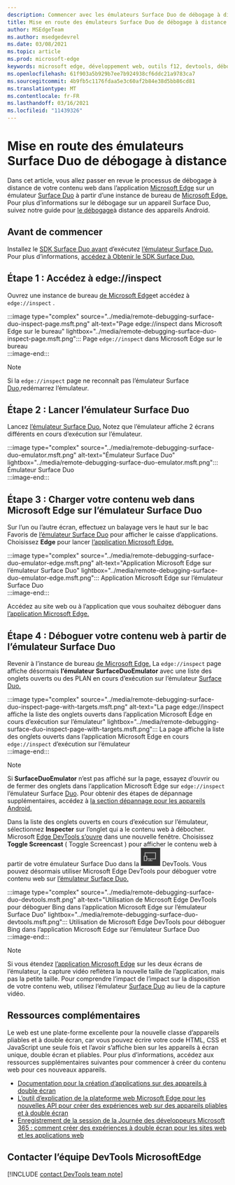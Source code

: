 ```yaml
---
description: Commencer avec les émulateurs Surface Duo de débogage à distance.
title: Mise en route des émulateurs Surface Duo de débogage à distance
author: MSEdgeTeam
ms.author: msedgedevrel
ms.date: 03/08/2021
ms.topic: article
ms.prod: microsoft-edge
keywords: microsoft edge, développement web, outils f12, devtools, débogage à distance, android, surface duo
ms.openlocfilehash: 61f903a5b929b7ee7b924938cf6ddc21a9783ca7
ms.sourcegitcommit: 4b9fb5c1176fdaa5e3c60af2b84e38d5bb86cd81
ms.translationtype: MT
ms.contentlocale: fr-FR
ms.lasthandoff: 03/16/2021
ms.locfileid: "11439326"
---
```

# <a name="get-started-with-remote-debugging-surface-duo-emulators"></a>Mise en route des émulateurs Surface Duo de débogage à distance  

Dans cet article, vous allez passer en revue le processus de débogage à distance de votre contenu web dans l’application [Microsoft Edge][GooglePlayStoreAppsComMicrosoftEmmx] sur un émulateur [Surface Duo][MicrosoftSurfaceDevicesSurfaceDuo] à partir d’une instance de bureau de [Microsoft Edge.][MicrosoftEdge]  Pour plus d’informations sur le débogage sur un appareil Surface Duo, suivez notre guide pour [le débogage][DevtoolsRemoteDebuggingMain]à distance des appareils Android.  

## <a name="before-you-begin"></a>Avant de commencer

Installez le [SDK Surface Duo avant][MicrosoftDownload100847] d’exécutez [l’émulateur Surface Duo.][DualScreenAndroidUseEmulator]  Pour plus d’informations, [accédez à Obtenir le SDK Surface Duo.][DualScreenAndroidGetDuoSdk]  

## <a name="step-1-navigate-to-edgeinspect"></a>Étape 1 : Accédez à edge://inspect  

Ouvrez une instance de bureau [de Microsoft Edge][MicrosoftEdge]et accédez à `edge://inspect` .  

:::image type="complex" source="../media/remote-debugging-surface-duo-inspect-page.msft.png" alt-text="Page edge://inspect dans Microsoft Edge sur le bureau" lightbox="../media/remote-debugging-surface-duo-inspect-page.msft.png":::
   Page `edge://inspect` dans Microsoft Edge sur le bureau  
:::image-end:::

> [!NOTE]
> Si la `edge://inspect` page ne reconnaît pas l’émulateur Surface [Duo,][DualScreenAndroidUseEmulator]redémarrez l’émulateur.  

## <a name="step-2-launch-the-surface-duo-emulator"></a>Étape 2 : Lancer l’émulateur Surface Duo  

Lancez [l’émulateur Surface Duo.][DualScreenAndroidUseEmulator]  Notez que l’émulateur affiche 2 écrans différents en cours d’exécution sur l’émulateur.  

:::image type="complex" source="../media/remote-debugging-surface-duo-emulator.msft.png" alt-text="Émulateur Surface Duo" lightbox="../media/remote-debugging-surface-duo-emulator.msft.png":::
   Émulateur Surface Duo  
:::image-end:::  

## <a name="step-3-load-your-web-content-in-microsoft-edge-on-the-surface-duo-emulator"></a>Étape 3 : Charger votre contenu web dans Microsoft Edge sur l’émulateur Surface Duo  

Sur l’un ou l’autre écran, effectuez un balayage vers le haut sur le bac Favoris de [l’émulateur Surface Duo][DualScreenAndroidUseEmulator] pour afficher le caisse d’applications.  Choisissez **Edge** pour lancer [l’application Microsoft Edge.][GooglePlayStoreAppsComMicrosoftEmmx]  

:::image type="complex" source="../media/remote-debugging-surface-duo-emulator-edge.msft.png" alt-text="Application Microsoft Edge sur l’émulateur Surface Duo" lightbox="../media/remote-debugging-surface-duo-emulator-edge.msft.png":::
   Application Microsoft Edge sur l’émulateur Surface Duo  
:::image-end:::  

Accédez au site web ou à l’application que vous souhaitez déboguer dans [l’application Microsoft Edge.][GooglePlayStoreAppsComMicrosoftEmmx]  

## <a name="step-4-debug-your-web-content-from-the-surface-duo-emulator"></a>Étape 4 : Déboguer votre contenu web à partir de l’émulateur Surface Duo  

Revenir à l’instance de bureau [de Microsoft Edge.][MicrosoftEdge]  La `edge://inspect` page affiche désormais **l’émulateur SurfaceDuoEmulator** avec une liste des onglets ouverts ou des PLAN en cours d’exécution sur l’émulateur [Surface Duo.][DualScreenAndroidUseEmulator] [][ProgressiveWebAppsIndex]  

:::image type="complex" source="../media/remote-debugging-surface-duo-inspect-page-with-targets.msft.png" alt-text="La page edge://inspect affiche la liste des onglets ouverts dans l’application Microsoft Edge en cours d’exécution sur l’émulateur" lightbox="../media/remote-debugging-surface-duo-inspect-page-with-targets.msft.png":::
   La page affiche la liste des onglets ouverts dans l’application Microsoft Edge en cours `edge://inspect` d’exécution sur l’émulateur  
:::image-end:::  

> [!NOTE]
> Si **SurfaceDuoEmulator** n’est pas affiché sur la page, essayez d’ouvrir ou de fermer des onglets dans l’application Microsoft Edge sur `edge://inspect` l’émulateur Surface [Duo][DualScreenAndroidUseEmulator]. [][GooglePlayStoreAppsComMicrosoftEmmx]  Pour obtenir des étapes de dépannage supplémentaires, accédez à [la section dépannage pour les appareils Android.][DevtoolsRemoteDebuggingIndexTroubleshootingDevtoolsIsNotDetectingAndroidDevice]  

Dans la liste des onglets ouverts en cours d’exécution sur l’émulateur, sélectionnez **Inspecter** sur l’onglet qui a le contenu web à débocher.  Microsoft [Edge DevTools s’ouvre][DevtoolsIndex] dans une nouvelle fenêtre.  Choisissez **Toggle Screencast** \( Toggle Screencast \) pour afficher le contenu web à partir de votre émulateur Surface Duo dans la ![ fenêtre ](../media/toggle-screencast-icon.msft.png) DevTools. [][DualScreenAndroidUseEmulator]  Vous pouvez désormais utiliser Microsoft Edge DevTools pour déboguer votre contenu web sur [l’émulateur Surface Duo.][DualScreenAndroidUseEmulator]  

:::image type="complex" source="../media/remote-debugging-surface-duo-devtools.msft.png" alt-text="Utilisation de Microsoft Edge DevTools pour déboguer Bing dans l’application Microsoft Edge sur l’émulateur Surface Duo" lightbox="../media/remote-debugging-surface-duo-devtools.msft.png":::
   Utilisation de Microsoft Edge DevTools pour déboguer Bing dans l’application Microsoft Edge sur l’émulateur Surface Duo  
:::image-end:::  

> [!NOTE]
> Si vous étendez [l’application Microsoft Edge][GooglePlayStoreAppsComMicrosoftEmmx] sur les deux écrans de l’émulateur, la capture vidéo reflètera la nouvelle taille de l’application, mais pas la petite taille.  Pour comprendre l’impact de l’impact sur la disposition de votre contenu web, utilisez l’émulateur [Surface Duo][DualScreenAndroidUseEmulator] au lieu de la capture vidéo.  

## <a name="additional-resources"></a>Ressources complémentaires  

Le web est une plate-forme excellente pour la nouvelle classe d’appareils pliables et à double écran, car vous pouvez écrire votre code HTML, CSS et JavaScript une seule fois et l’avoir s’affiche bien sur les appareils à écran unique, double écran et pliables.  Pour plus d’informations, accédez aux ressources supplémentaires suivantes pour commencer à créer du contenu web pour ces nouveaux appareils.  

*   [Documentation pour la création d’applications sur des appareils à double écran][DualScreenIndex]  
*   [L’outil d’explication de la plateforme web Microsoft Edge pour les nouvelles API pour créer des expériences web sur des appareils pliables et à double écran][GithubMicrosoftedgeMsedgeexplainersFoldablesExplainer]  
*   [Enregistrement de la session de la Journée des développeurs Microsoft 365 : comment créer des expériences à double écran pour les sites web et les applications web][YoutubeDxrzwsqxpvc]  

## <a name="getting-in-touch-with-the-microsoft-edge-devtools-team"></a>Contacter l’équipe DevTools MicrosoftEdge  

[!INCLUDE [contact DevTools team note](../includes/contact-devtools-team-note.md)]  

<!-- links -->  

[DevtoolsIndex]: ../index.md "Outils de développement Microsoft Edge (Chromium) | Documents Microsoft"  
[ProgressiveWebAppsIndex]: ../../progressive-web-apps-chromium/index.md "Applications web progressives sur Windows | Documents Microsoft"  
[DevtoolsRemoteDebuggingMain]: ./index.md "Commencer à déboguer à distance les appareils Android | Documents Microsoft"  
[DevtoolsRemoteDebuggingIndexTroubleshootingDevtoolsIsNotDetectingAndroidDevice]: ./index.md#troubleshooting-devtools-is-not-detecting-the-android-device "Résolution des problèmes : DevTools ne détecte pas l’appareil Android : mise en place du débogage à distance des appareils Android | Documents Microsoft"  

[DualScreenIndex]: /dual-screen/index "Créer des applications pour les appareils à double écran | Documents Microsoft"  
[DualScreenAndroidUseEmulator]: /dual-screen/android/use-emulator "Utiliser l’émulateur Surface DUo | Documents Microsoft"  
[DualScreenAndroidGetDuoSdk]: /dual-screen/android/get-duo-sdk "Obtenir le SDK Surface Duo | Documents Microsoft"  

[MicrosoftEdge]: https://www.microsoft.com/edge "Présentation du nouveau Microsoft Edge"  
[MicrosoftSurfaceDevicesSurfaceDuo]: https://www.microsoft.com/surface/devices/surface-duo "Nouveau modèle Surface Duo | Microsoft Surface"  
[MicrosoftDownload100847]: https://www.microsoft.com/download/details.aspx?id=100847 "Télécharger la version préliminaire du SDK Surface Duo | Centre de téléchargement Microsoft"  

[GooglePlayStoreAppsComMicrosoftEmmx]: https://play.google.com/store/apps/details?id=com.microsoft.emmx "Microsoft Edge : navigateur web | GooglePlay"  

[GithubMicrosoftedgeMsedgeexplainersFoldablesExplainer]: https://github.com/MicrosoftEdge/MSEdgeExplainers/blob/master/Foldables/explainer.md "Primitives de plateforme web pour les expériences | GitHub"  

[YoutubeDxrzwsqxpvc]: https://youtu.be/DXrZWsqXPVc "Comment créer des expériences à double écran pour le site web et les applications web | YouTube"  
